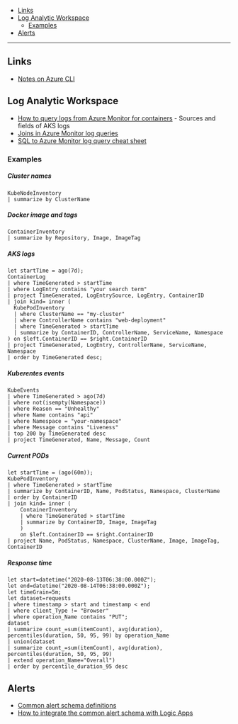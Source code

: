 - [Links](#links)
- [Log Analytic Workspace](#log-analytic-workspace)
  * [Examples](#examples)
- [Alerts](#alerts)
____

## Links

- [Notes on Azure CLI](./azure-cli.md)

## Log Analytic Workspace

- [How to query logs from Azure Monitor for containers](https://docs.microsoft.com/en-us/azure/azure-monitor/insights/container-insights-log-search) - Sources and fields of AKS logs
- [Joins in Azure Monitor log queries](https://docs.microsoft.com/en-us/azure/azure-monitor/log-query/joins)
- [SQL to Azure Monitor log query cheat sheet](https://docs.microsoft.com/en-us/azure/azure-monitor/log-query/sql-cheatsheet)

### Examples

##### Cluster names

```kusto
KubeNodeInventory
| summarize by ClusterName
```

##### Docker image and tags

```kusto
ContainerInventory
| summarize by Repository, Image, ImageTag
```

##### AKS logs

```kusto
let startTime = ago(7d);
ContainerLog
| where TimeGenerated > startTime
| where LogEntry contains "your search term"
| project TimeGenerated, LogEntrySource, LogEntry, ContainerID
| join kind= inner (
  KubePodInventory
  | where ClusterName == "my-cluster"
  | where ControllerName contains "web-deployment"
  | where TimeGenerated > startTime
  | summarize by ContainerID, ControllerName, ServiceName, Namespace
) on $left.ContainerID == $right.ContainerID
| project TimeGenerated, LogEntry, ControllerName, ServiceName, Namespace
| order by TimeGenerated desc;
```

##### Kuberentes events

```kusto
KubeEvents
| where TimeGenerated > ago(7d)
| where not(isempty(Namespace))
| where Reason == "Unhealthy"
| where Name contains "api"
| where Namespace = "your-namespace"
| where Message contains "Liveness"
| top 200 by TimeGenerated desc
| project TimeGenerated, Name, Message, Count
```

##### Current PODs

```kusto
let startTime = (ago(60m));
KubePodInventory
| where TimeGenerated > startTime
| summarize by ContainerID, Name, PodStatus, Namespace, ClusterName
| order by ContainerID
| join kind= inner (
    ContainerInventory
    | where TimeGenerated > startTime
    | summarize by ContainerID, Image, ImageTag
    )
    on $left.ContainerID == $right.ContainerID
| project Name, PodStatus, Namespace, ClusterName, Image, ImageTag, ContainerID
```

##### Response time

```kusto
let start=datetime("2020-08-13T06:38:00.000Z");
let end=datetime("2020-08-14T06:38:00.000Z");
let timeGrain=5m;
let dataset=requests
| where timestamp > start and timestamp < end
| where client_Type != "Browser"
| where operation_Name contains "PUT";
dataset
| summarize count_=sum(itemCount), avg(duration), percentiles(duration, 50, 95, 99) by operation_Name
| union(dataset
| summarize count_=sum(itemCount), avg(duration), percentiles(duration, 50, 95, 99)
| extend operation_Name="Overall")
| order by percentile_duration_95 desc
```

## Alerts

- [Common alert schema definitions](https://docs.microsoft.com/en-us/azure/azure-monitor/platform/alerts-common-schema-definitions)
- [How to integrate the common alert schema with Logic Apps](https://docs.microsoft.com/en-us/azure/azure-monitor/platform/alerts-common-schema-integrations)
